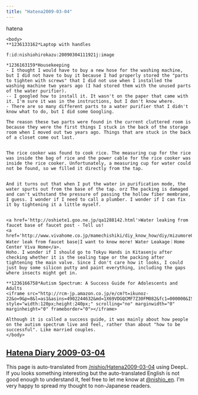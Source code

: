 ```yaml
---
title: "Hatena2009-03-04"
---
```


hatena

```
<body>
**1236133162*Laptop with handles

f:id:nishiohirokazu:20090304111921j:image

*1236163159*Housekeeping
- I thought I would have to buy a new hose for the washing machine, but I did not have to buy it because I had properly stored the "parts to tighten with screws" that I did not use when I installed the washing machine two years ago (I had stored them with the unused parts of the water purifier).
-- I googled how to install it. It wasn't on the paper that came with it. I'm sure it was in the instructions, but I don't know where.
- There are so many different parts to a water purifier that I didn't know what to do, but I did some Googling.

The reason these two parts were found in the current cluttered room is because they were the first things I stuck in the back of the storage room when I moved out two years ago. Things that are stuck in the back of a closet come out last.


The rice cooker was found to cook rice. The measuring cup for the rice was inside the bag of rice and the power cable for the rice cooker was inside the rice cooker. Unfortunately, a measuring cup for water could not be found, so we filled it directly from the tap.


And it turns out that when I put the water in purification mode, the water spurts out from the base of the tap. orz The packing is damaged and can't withstand the pressure of passing the hollow fiber membrane, I guess. I wonder if I need to call a plumber. I wonder if I can fix it by tightening it a little myself.


<a href='http://oshiete1.goo.ne.jp/qa1288142.html'>Water leaking from faucet base of faucet post - Tell us!
<a href='http://www.vivahome.co.jp/mamechishiki/diy_know_how/diy/mizumore04.htm'> Water leak from faucet base|I want to know more! Water Leakage｜Home Center Viva Home</a>.
Hoho. I wonder if I should go to Tokyu Hands in Kitasenju after checking whether it is the sealing tape or the packing after tightening the main valve. Since I don't care how it looks, I could just buy some silicon putty and paint everything, including the gaps where insects might get in.

**1236166758*Autism Spectrum: A Success Guide for Adolescents and Adults
<iframe src="http://rcm-jp.amazon.co.jp/e/cm?t=ikunoz-22&o=9&p=8&l=as1&asins=4902244632&md=1X69VDGQCMF7Z30FM082&fc1=000000&IS2=1&lt1=_blank&m=amazon&lc1=0000FF&bc1=000000&bg1=AAFFAA&f=ifr" style="width:120px;height:240px;" scrolling="no" marginwidth="0" marginheight="0" frameborder="0"></iframe>

Although it is called a success guide, it was mainly about how people on the autism spectrum live and feel, rather than about "how to be successful". Like married couples.
</body>
```


[Hatena Diary 2009-03-04](https://nishiohirokazu.hatenadiary.org/archive/2009/03/04)
---
This page is auto-translated from [/nishio/Hatena2009-03-04](https://scrapbox.io/nishio/Hatena2009-03-04) using DeepL. If you looks something interesting but the auto-translated English is not good enough to understand it, feel free to let me know at [@nishio_en](https://twitter.com/nishio_en). I'm very happy to spread my thought to non-Japanese readers.